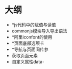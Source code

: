 # 大纲
- *js代码中的赋值与读值
- commonjs模块导入导出语法
- *阿里iconfont的使用
- *页面底部选项卡
- *导航与页面间传参
- 获取页面元素
- 自定义属性data-